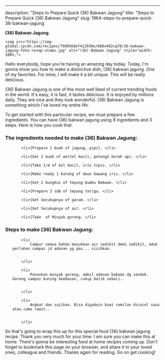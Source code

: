 ---
description: "Steps to Prepare Quick (36) Bakwan Jagung"
title: "Steps to Prepare Quick (36) Bakwan Jagung"
slug: 1964-steps-to-prepare-quick-36-bakwan-jagung

<p>
	<strong>(36) Bakwan Jagung</strong>. 
	
</p>
<p>
	
	<img src="https://img-global.cpcdn.com/recipes/79d056def412930e/680x482cq70/36-bakwan-jagung-foto-resep-utama.jpg" alt="(36) Bakwan Jagung" style="width: 100%;">
	
	
</p>
<p>
	Hello everybody, hope you're having an amazing day today. Today, I'm gonna show you how to make a distinctive dish, (36) bakwan jagung. One of my favorites. For mine, I will make it a bit unique. This will be really delicious.
</p>
	
<p>
	(36) Bakwan Jagung is one of the most well liked of current trending foods in the world. It's easy, it is fast, it tastes delicious. It is enjoyed by millions daily. They are nice and they look wonderful. (36) Bakwan Jagung is something which I've loved my entire life.
</p>
<p>
	
</p>

<p>
To get started with this particular recipe, we must prepare a few ingredients. You can have (36) bakwan jagung using 9 ingredients and 3 steps. Here is how you cook that.
</p>

<h3>The ingredients needed to make (36) Bakwan Jagung:</h3>

<ol>
	
		<li>{Prepare 1 buah of jagung, pipil. </li>
	
		<li>{Get 2 buah of wortel kecil, potong2 korek api. </li>
	
		<li>{Take 1/4 of kol kecil, iris tipis. </li>
	
		<li>{Make ready 1 batang of daun bawang iris. </li>
	
		<li>{Get 2 bungkus of tepung bumbu Bakwan. </li>
	
		<li>{Prepare 3 sdm of tepung terigu. </li>
	
		<li>{Get Secukupnya of garam. </li>
	
		<li>{Get Secukupnya of air. </li>
	
		<li>{Take  of Minyak goreng. </li>
	
</ol>
<p>
	
</p>

<h3>Steps to make (36) Bakwan Jagung:</h3>

<ol>
	
		<li>
			Campur semua bahan masukkan air sedikit demi sedikit, aduk perlahan sampai jd adonan yg pas... sisihkan.
			
			
		</li>
	
		<li>
			Panaskan minyak goreng, ambil adonan bakwan dg sendok. Goreng sampai kuning keemasan, cukup balik sekali..
			
			
		</li>
	
		<li>
			Angkat dan sajikan. Bisa digadoin buat cemilan dicocol saus atau cabe rawit..
			
			
		</li>
	
</ol>

<p>
	
</p>

<p>
	So that's going to wrap this up for this special food (36) bakwan jagung recipe. Thank you very much for your time. I am sure you can make this at home. There's gonna be interesting food at home recipes coming up. Don't forget to bookmark this page on your browser, and share it to your loved ones, colleague and friends. Thanks again for reading. Go on get cooking!
</p>
